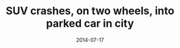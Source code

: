 ---
layout: post
title:  "SUV crashes, on two wheels, into parked car in city"
date:   2014-07-17 
link: http://www.fredericksburg.com/news/suv-crashes-on-two-wheels-into-parked-car-in-city/article_f63f1522-5229-5571-b2e3-f21651232c43.html
type: link
---